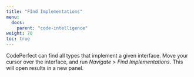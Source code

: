```yaml
---
title: "FInd Implementations"
menu:
  docs:
    parent: "code-intelligence"
weight: 70
toc: true
---
```


CodePerfect can find all types that implement a given interface. Move your
cursor over the interface, and run <cite>Navigate</cite> &gt; <cite>Find
Implementations</cite>. This will open results in a new panel.
